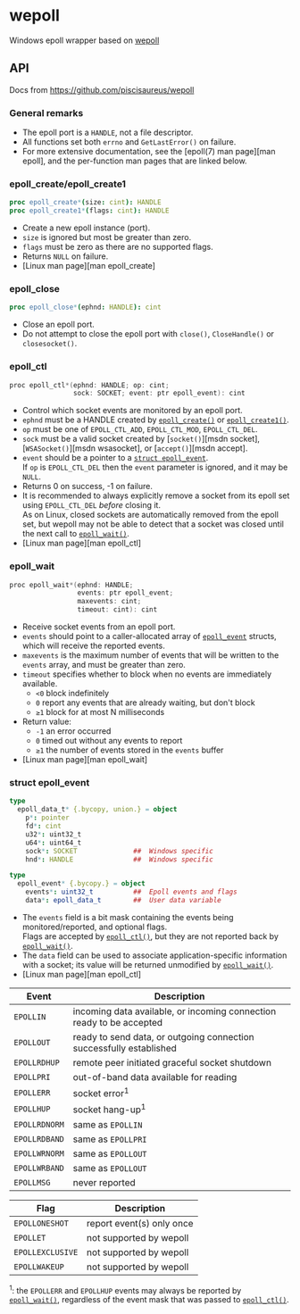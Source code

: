 # wepoll
Windows epoll wrapper based on [wepoll](https://github.com/piscisaureus/wepoll)


## API

Docs from https://github.com/piscisaureus/wepoll

### General remarks

* The epoll port is a `HANDLE`, not a file descriptor.
* All functions set both `errno` and `GetLastError()` on failure.
* For more extensive documentation, see the [epoll(7) man page][man epoll],
  and the per-function man pages that are linked below.

### epoll_create/epoll_create1

```nim
proc epoll_create*(size: cint): HANDLE
proc epoll_create1*(flags: cint): HANDLE
```

* Create a new epoll instance (port).
* `size` is ignored but most be greater than zero.
* `flags` must be zero as there are no supported flags.
* Returns `NULL` on failure.
* [Linux man page][man epoll_create]

### epoll_close

```nim
proc epoll_close*(ephnd: HANDLE): cint
```

* Close an epoll port.
* Do not attempt to close the epoll port with `close()`,
  `CloseHandle()` or `closesocket()`.

### epoll_ctl

```c
proc epoll_ctl*(ephnd: HANDLE; op: cint; 
                sock: SOCKET; event: ptr epoll_event): cint
```

* Control which socket events are monitored by an epoll port.
* `ephnd` must be a HANDLE created by
  [`epoll_create()`](#epoll_createepoll_create1) or
  [`epoll_create1()`](#epoll_createepoll_create1).
* `op` must be one of `EPOLL_CTL_ADD`, `EPOLL_CTL_MOD`, `EPOLL_CTL_DEL`.
* `sock` must be a valid socket created by [`socket()`][msdn socket],
  [`WSASocket()`][msdn wsasocket], or [`accept()`][msdn accept].
* `event` should be a pointer to a [`struct epoll_event`](#struct-epoll_event).<br>
  If `op` is `EPOLL_CTL_DEL` then the `event` parameter is ignored, and it
  may be `NULL`.
* Returns 0 on success, -1 on failure.
* It is recommended to always explicitly remove a socket from its epoll
  set using `EPOLL_CTL_DEL` *before* closing it.<br>
  As on Linux, closed sockets are automatically removed from the epoll set, but
  wepoll may not be able to detect that a socket was closed until the next call
  to [`epoll_wait()`](#epoll_wait).
* [Linux man page][man epoll_ctl]

### epoll_wait

```c
proc epoll_wait*(ephnd: HANDLE; 
                 events: ptr epoll_event; 
                 maxevents: cint; 
                 timeout: cint): cint
```

* Receive socket events from an epoll port.
* `events` should point to a caller-allocated array of
  [`epoll_event`](#struct-epoll_event) structs, which will receive the
  reported events.
* `maxevents` is the maximum number of events that will be written to the
  `events` array, and must be greater than zero.
* `timeout` specifies whether to block when no events are immediately available.
  - `<0` block indefinitely
  - `0`  report any events that are already waiting, but don't block
  - `≥1` block for at most N milliseconds
* Return value:
  - `-1` an error occurred
  - `0`  timed out without any events to report
  - `≥1` the number of events stored in the `events` buffer
* [Linux man page][man epoll_wait]

### struct epoll_event

```nim
type
  epoll_data_t* {.bycopy, union.} = object
    p*: pointer
    fd*: cint
    u32*: uint32_t
    u64*: uint64_t
    sock*: SOCKET              ##  Windows specific
    hnd*: HANDLE               ##  Windows specific
```

```nim
type
  epoll_event* {.bycopy.} = object
    events*: uint32_t          ##  Epoll events and flags
    data*: epoll_data_t        ##  User data variable
```

* The `events` field is a bit mask containing the events being
  monitored/reported, and optional flags.<br>
  Flags are accepted by [`epoll_ctl()`](#epoll_ctl), but they are not reported
  back by [`epoll_wait()`](#epoll_wait).
* The `data` field can be used to associate application-specific information
  with a socket; its value will be returned unmodified by
  [`epoll_wait()`](#epoll_wait).
* [Linux man page][man epoll_ctl]

| Event         | Description                                                          |
|---------------|----------------------------------------------------------------------|
| `EPOLLIN`     | incoming data available, or incoming connection ready to be accepted |
| `EPOLLOUT`    | ready to send data, or outgoing connection successfully established  |
| `EPOLLRDHUP`  | remote peer initiated graceful socket shutdown                       |
| `EPOLLPRI`    | out-of-band data available for reading                               |
| `EPOLLERR`    | socket error<sup>1</sup>                                             |
| `EPOLLHUP`    | socket hang-up<sup>1</sup>                                           |
| `EPOLLRDNORM` | same as `EPOLLIN`                                                    |
| `EPOLLRDBAND` | same as `EPOLLPRI`                                                   |
| `EPOLLWRNORM` | same as `EPOLLOUT`                                                   |
| `EPOLLWRBAND` | same as `EPOLLOUT`                                                   |
| `EPOLLMSG`    | never reported                                                       |

| Flag             | Description               |
|------------------|---------------------------|
| `EPOLLONESHOT`   | report event(s) only once |
| `EPOLLET`        | not supported by wepoll   |
| `EPOLLEXCLUSIVE` | not supported by wepoll   |
| `EPOLLWAKEUP`    | not supported by wepoll   |

<sup>1</sup>: the `EPOLLERR` and `EPOLLHUP` events may always be reported by
[`epoll_wait()`](#epoll_wait), regardless of the event mask that was passed to
[`epoll_ctl()`](#epoll_ctl).
